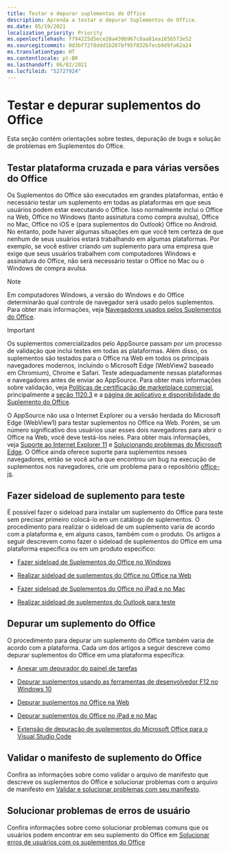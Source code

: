 ```yaml
---
title: Testar e depurar suplementos do Office
description: Aprenda a testar e depurar Suplementos do Office.
ms.date: 05/19/2021
localization_priority: Priority
ms.openlocfilehash: f794225d5ece20a430b967c8aa81ea165b573e52
ms.sourcegitcommit: 0d3bf72f8ddd1b287bf95f832b7ecb9d9fa62a24
ms.translationtype: HT
ms.contentlocale: pt-BR
ms.lasthandoff: 06/02/2021
ms.locfileid: "52727924"
---
```

# <a name="test-and-debug-office-add-ins"></a>Testar e depurar suplementos do Office

Esta seção contém orientações sobre testes, depuração de bugs e solução de problemas em Suplementos do Office.

## <a name="test-cross-platform-and-for-multiple-versions-of-office"></a>Testar plataforma cruzada e para várias versões do Office

Os Suplementos do Office são executados em grandes plataformas, então é necessário testar um suplemento em todas as plataformas em que seus usuários podem estar executando o Office. Isso normalmente inclui o Office na Web, Office no Windows (tanto assinatura como compra avulsa), Office no Mac, Office no iOS e (para suplementos do Outlook) Office no Android. No entanto, pode haver algumas situações em que você tem certeza de que nenhum de seus usuários estará trabalhando em algumas plataformas. Por exemplo, se você estiver criando um suplemento para uma empresa que exige que seus usuários trabalhem com computadores Windows e assinatura do Office, não será necessário testar o Office no Mac ou o Windows de compra avulsa. 

> [!NOTE]
> Em computadores Windows, a versão do Windows e do Office determinarão qual controle de navegador será usado pelos suplementos. Para obter mais informações, veja [Navegadores usados pelos Suplementos do Office](../concepts/browsers-used-by-office-web-add-ins.md).

> [!IMPORTANT]
> Os suplementos comercializados pelo AppSource passam por um processo de validação que inclui testes em todas as plataformas. Além disso, os suplementos são testados para o Office na Web em todos os principais navegadores modernos, incluindo o Microsoft Edge (WebView2 baseado em Chromium), Chrome e Safari. Teste adequadamente nessas plataformas e navegadores antes de enviar ao AppSource. Para obter mais informações sobre validação, veja [Políticas de certificação de marketplace comercial](/legal/marketplace/certification-policies), principalmente a [seção 1120.3](/legal/marketplace/certification-policies#11203-functionality) e a [página de aplicativo e disponibilidade do Suplemento do Office](../overview/office-add-in-availability.md). 
>
> O AppSource não usa o Internet Explorer ou a versão herdada do Microsoft Edge (WebView1) para testar suplementos no Office na Web. Porém, se um número significativo dos usuários usar esses dois navegadores para abrir o Office na Web, você deve testá-los neles. Para obter mais informações, veja [Suporte ao Internet Explorer 11](../develop/support-ie-11.md) e [Solucionando problemas do Microsoft Edge](../concepts/browsers-used-by-office-web-add-ins.md#troubleshooting-microsoft-edge-issues). O Office ainda oferece suporte para suplementos nesses navegadores, então se você acha que encontrou um bug na execução de suplementos nos navegadores, crie um problema para o repositório [office-js](https://github.com/OfficeDev/office-js/issues/new/choose).

## <a name="sideload-an-office-add-in-for-testing"></a>Fazer sideload de suplemento para teste

É possível fazer o sideload para instalar um suplemento do Office para teste sem precisar primeiro colocá-lo em um catálogo de suplementos. O procedimento para realizar o sideload de um suplemento varia de acordo com a plataforma e, em alguns casos, também com o produto. Os artigos a seguir descrevem como fazer o sideload de suplementos do Office em uma plataforma específica ou em um produto específico:

- [Fazer sideload de Suplementos do Office no Windows](create-a-network-shared-folder-catalog-for-task-pane-and-content-add-ins.md)

- [Realizar sideload de suplementos do Office no Office na Web](sideload-office-add-ins-for-testing.md)

- [Fazer sideload de Suplementos do Office no iPad e no Mac](sideload-an-office-add-in-on-ipad-and-mac.md)

- [Realizar sideload de suplementos do Outlook para teste](../outlook/sideload-outlook-add-ins-for-testing.md)

## <a name="debug-an-office-add-in"></a>Depurar um suplemento do Office

O procedimento para depurar um suplemento do Office também varia de acordo com a plataforma. Cada um dos artigos a seguir descreve como depurar suplementos do Office em uma plataforma específica:

- [Anexar um depurador do painel de tarefas](attach-debugger-from-task-pane.md)

- [Depurar suplementos usando as ferramentas de desenvolvedor F12 no Windows 10](debug-add-ins-using-f12-developer-tools-on-windows-10.md)

- [Depurar suplementos no Office na Web](debug-add-ins-in-office-online.md)

- [Depurar suplementos do Office no iPad e no Mac](debug-office-add-ins-on-ipad-and-mac.md)

- [Extensão de depuração de suplementos do Microsoft Office para o Visual Studio Code](debug-with-vs-extension.md)

## <a name="validate-an-office-add-in-manifest"></a>Validar o manifesto de suplemento do Office

Confira as informações sobre como validar o arquivo de manifesto que descreve os suplementos do Office e solucionar problemas com o arquivo de manifesto em [Validar e solucionar problemas com seu manifesto](troubleshoot-manifest.md).

## <a name="troubleshoot-user-errors"></a>Solucionar problemas de erros de usuário

Confira informações sobre como solucionar problemas comuns que os usuários podem encontrar em seu suplemento do Office em [Solucionar erros de usuários com os suplementos do Office](testing-and-troubleshooting.md)
